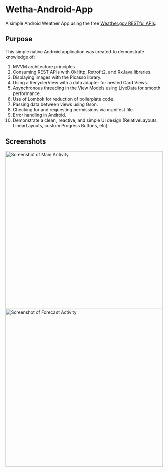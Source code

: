 # Wetha-Android-App
A simple Android Weather App using the free [Weather.gov RESTful APIs](https://www.weather.gov/documentation/services-web-api).</br>

## Purpose </br>
This simple native Android application was created to demonstrate knowledge of:
1. MVVM architecture principles
2. Consuming REST APIs with OkHttp, Retrofit2, and RxJava libraries.
3. Displaying images with the Picasso library.
4. Using a RecyclerView with a data adapter for nested Card Views.
5. Asynchronous threading in the View Models using LiveData for smooth performance.
6. Use of Lombok for reduction of boilerplate code.
7. Passing data between views using Gson.
8. Checking for and requesting permissions via manifest file.
9. Error handling in Android.
10. Demonstrate a clean, reactive, and simple UI design (RelativeLayouts, LinearLayouts, custom Progress Buttons, etc).

## Screenshots </br>
<img src="https://user-images.githubusercontent.com/33888287/172105508-f05f5fc2-96ba-4521-bf1a-d48ed43455d5.png" width="500" alt="Screenshot of Main Activity"/> <img src="https://user-images.githubusercontent.com/33888287/172105573-af6a25ca-01a7-47fc-b479-9f65e73c58ec.png" width="500" alt="Screenshot of Forecast Activity"/>
</br>
